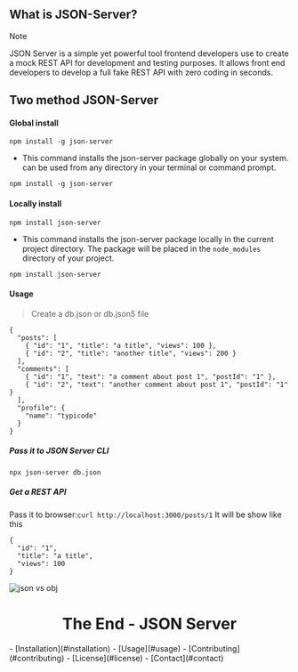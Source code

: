 ## What is JSON-Server?
>[!NOTE]
> JSON Server is a simple yet powerful tool frontend developers use to create a mock REST API for development and testing purposes. It allows front end developers to develop a full fake REST API with zero coding in seconds.

## Two method JSON-Server
#### Global install
`npm install -g json-server`
- This command installs the json-server package globally on your system. can be used from any directory in your terminal or command prompt.
```
npm install -g json-server
```

#### Locally install
`npm install json-server`
- This command installs the json-server package locally in the current project directory. The package will be placed in the `node_modules` directory of your project.
```
npm install json-server
```

#### Usage
> Create a db.json or db.json5 file
```
{
  "posts": [
    { "id": "1", "title": "a title", "views": 100 },
    { "id": "2", "title": "another title", "views": 200 }
  ],
  "comments": [
    { "id": "1", "text": "a comment about post 1", "postId": "1" },
    { "id": "2", "text": "another comment about post 1", "postId": "1" }
  ],
  "profile": {
    "name": "typicode"
  }
}
```
##### Pass it to JSON Server CLI
```
npx json-server db.json
```
##### Get a REST API
Pass it to browser:`curl http://localhost:3000/posts/1`
It will be show like this
```
{
  "id": "1",
  "title": "a title",
  "views": 100
}
```
![json vs obj](https://github.com/user-attachments/assets/71753308-a704-45db-90d5-6df2755ef9bb)

<div align="center">
  <h1>The End - JSON Server</h1>
</div>
  - [Installation](#installation)
  - [Usage](#usage)
  - [Contributing](#contributing)
  - [License](#license)
  - [Contact](#contact)
